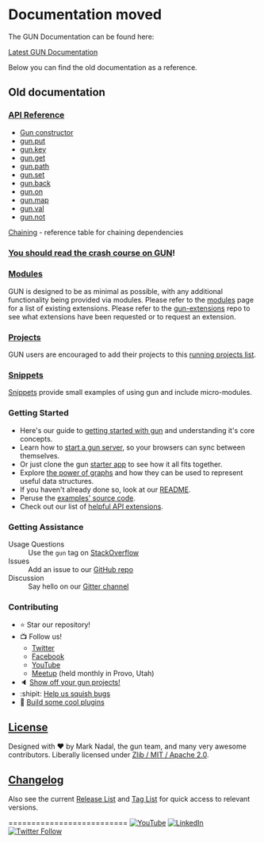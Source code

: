 # Documentation moved

The GUN Documentation can be found here:

[Latest GUN Documentation](http://gun.js.org/docs)

Below you can find the old documentation as a reference.



## Old documentation

### **[API Reference](API)**

 - [Gun constructor](API#gun)
 - [gun.put](API#put)
 - [gun.key](API#key)
 - [gun.get](API#get)
 - [gun.path](API#path)
 - [gun.set](API#set)
 - [gun.back](API#back)
 - [gun.on](API#on)
 - [gun.map](API#map)
 - [gun.val](API#val)
 - [gun.not](API#not)

[Chaining](Chaining-(v0.3.x)) - reference table for chaining dependencies

### [You should read the crash course on GUN](graphs)!

### [Modules](Modules)
   GUN is designed to be as minimal as possible, with any additional functionality being provided via modules.  Please refer to the [modules](modules) page for a list of existing extensions. Please refer to the [gun-extensions](https://github.com/gundb/gun-extensions/issues) repo to see what extensions have been requested or to request an extension.

### [Projects](Projects)
   GUN users are encouraged to add their projects to this [running projects list](projects).


### [Snippets](Snippets-(v0.3.x))
   [Snippets](Snippets-(v0.3.x)) provide small examples of using gun and include micro-modules.

### Getting Started
 - Here's our guide to [getting started with gun](https://github.com/amark/gun/wiki/Getting-Started-(v0.3.x)) and understanding it's core concepts.
 - Learn how to [start a gun server](https://github.com/amark/gun/wiki/Running-a-GUN-Server-(v0.3.x)), so your browsers can sync between themselves.
 - Or just clone the gun [starter app](https://github.com/gundb/gun-starter-app) to see how it all fits together.
 - Explore [the power of graphs](https://github.com/amark/gun/wiki/Graphs) and how they can be used to represent useful data structures.
 - If you haven't already done so, look at our [README](../blob/master/README.md).
 - Peruse the [examples' source code](../blob/master/examples).
 - Check out our list of [helpful API extensions](snippets-(v0.3.x)).

### Getting Assistance

<dl>
  <dt>Usage Questions</dt>
  <dd>Use the <code>gun</code> tag on
    <a href="http://stackoverflow.com/questions/tagged/gun">StackOverflow</a>
  </dd>

  <dt>Issues</dt>
  <dd>Add an issue to our
    <a href="../issues">GitHub repo</a>
  </dd>

  <dt>Discussion</dt>
  <dd>Say hello on our
    <a href="https://gitter.im/amark/gun">Gitter channel</a>
  </dd>
</dl>

### Contributing

 - :star: Star our repository!
 - :tv: Follow us!
   - [Twitter](https://twitter.com/databasegun)
   - [Facebook](https://www.facebook.com/databasegun)
   - [YouTube](https://www.youtube.com/channel/UCQAtpf-zi9Pp4__2nToOM8g)
   - [Meetup](https://www.meetup.com/GUN-User-Group/) (held monthly in Provo, Utah)
 - :speaker: [Show off your gun projects!](projects)
 - :shipit: [Help us squish bugs](https://waffle.io/amark/gun)
 - :triangular_ruler: [Build some cool plugins](Building-Modules-for-Gun)

## [License](../blob/master/LICENSE.md)

Designed with ♥ by Mark Nadal, the gun team, and many very awesome contributors.  Liberally licensed under [Zlib / MIT / Apache 2.0](../blob/master/LICENSE.md).

## [Changelog](https://github.com/amark/gun/blob/develop/changelog.md#03)

Also see the current [Release List](../releases) and [Tag List](../tags) for quick access to relevant versions.

==========================
<a name="stay-up-to-date"></a>
[![YouTube](https://img.shields.io/badge/You-Tube-red.svg)](https://www.youtube.com/channel/UCQAtpf-zi9Pp4__2nToOM8g) [![LinkedIn](https://img.shields.io/badge/Linked-In-blue.svg)](https://www.linkedin.com/company/gun-inc) [![Twitter Follow](https://img.shields.io/twitter/follow/databasegun.svg?style=social)](https://twitter.com/databasegun)
